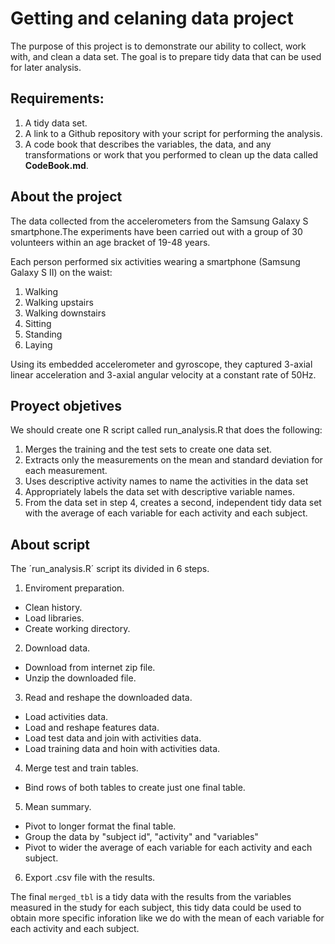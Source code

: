 # Getting and celaning data project 

The purpose of this project is to demonstrate our ability to collect, work with, and clean a data set. The goal is to prepare tidy data that can be used for later analysis. 

## Requirements: 
1. A tidy data set.
2. A link to a Github repository with your script for performing the analysis. 
3. A code book that describes the variables, the data, and any transformations or work that you performed to clean up the data called **CodeBook.md**. 

## About the project
The data collected from the accelerometers from the Samsung Galaxy S smartphone.The experiments have been carried out with a group of 30 volunteers within an age bracket of 19-48 years. 

Each person performed six activities wearing a smartphone (Samsung Galaxy S II) on the waist:

1. Walking
2. Walking upstairs
3. Walking downstairs
4. Sitting
5. Standing
6. Laying

Using its embedded accelerometer and gyroscope, they  captured 3-axial linear acceleration and 3-axial angular velocity at a constant rate of 50Hz. 

## Proyect objetives
We should create one R script called run_analysis.R that does the following: 

1. Merges the training and the test sets to create one data set.
2. Extracts only the measurements on the mean and standard deviation for each measurement. 
3. Uses descriptive activity names to name the activities in the data set
4. Appropriately labels the data set with descriptive variable names. 
5. From the data set in step 4, creates a second, independent tidy data set with the average of each variable for each activity and each subject.

## About script
The ´run_analysis.R´ script its divided in 6 steps. 

1. Enviroment preparation.
  * Clean history.
  * Load libraries.
  * Create working directory.
2. Download data.
  * Download from internet zip file. 
  * Unzip the downloaded file. 
3. Read and reshape the downloaded data.
  * Load activities data. 
  * Load and reshape features data. 
  * Load test data and join with activities data. 
  * Load training data and hoin with activities data. 
4. Merge test and train tables.
  * Bind rows of both tables to create just one final table. 
5. Mean summary.
  * Pivot to longer format the final table. 
  * Group the data by "subject id", "activity" and "variables"
  * Pivot to wider the average of each variable for each activity and each subject.
6. Export .csv file with the results. 

The final `merged_tbl` is a tidy data with the results from the variables measured in the study for each subject, this tidy data could be used to obtain more specific inforation like we do with the mean of each variable for each activity and each subject. 



